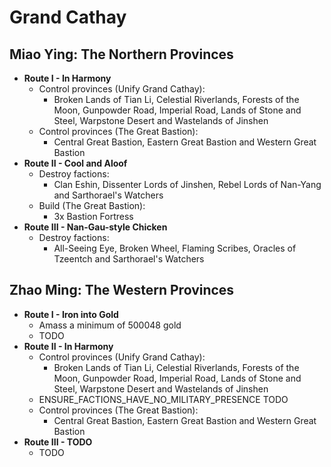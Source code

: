 # Grand Cathay

## Miao Ying: The Northern Provinces

* **Route I - In Harmony**
    * Control provinces (Unify Grand Cathay):
        * Broken Lands of Tian Li, Celestial Riverlands, Forests of the Moon, Gunpowder Road, Imperial Road, Lands of 
        Stone and Steel, Warpstone Desert and Wastelands of Jinshen
    * Control provinces (The Great Bastion):
        * Central Great Bastion, Eastern Great Bastion and Western Great Bastion
* **Route II - Cool and Aloof**
    * Destroy factions:
        * Clan Eshin, Dissenter Lords of Jinshen, Rebel Lords of Nan-Yang and Sarthorael's Watchers
    * Build (The Great Bastion):
        * 3x Bastion Fortress
* **Route III - Nan-Gau-style Chicken**
    * Destroy factions:
        *  All-Seeing Eye, Broken Wheel, Flaming Scribes, Oracles of Tzeentch and Sarthorael's Watchers

## Zhao Ming: The Western Provinces

* **Route I - Iron into Gold**
    * Amass a minimum of 500048 gold
    * TODO
* **Route II - In Harmony**
    * Control provinces (Unify Grand Cathay):
        * Broken Lands of Tian Li, Celestial Riverlands, Forests of the Moon, Gunpowder Road, Imperial Road, Lands of 
        Stone and Steel, Warpstone Desert and Wastelands of Jinshen
    * ENSURE_FACTIONS_HAVE_NO_MILITARY_PRESENCE TODO
    * Control provinces (The Great Bastion):
        * Central Great Bastion, Eastern Great Bastion and Western Great Bastion
* **Route III - TODO**
    * TODO
    